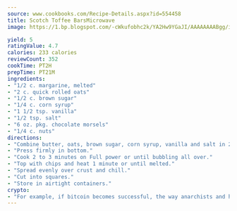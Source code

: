 ```yaml
---
source: www.cookbooks.com/Recipe-Details.aspx?id=554458
title: Scotch Toffee BarsMicrowave  
image: https://1.bp.blogspot.com/-cWkufobhc2k/YA2Hw9YGaJI/AAAAAAAABgg/iOCyNLUKedI5O_c9i0Mjfv3PQbA_vbScgCLcBGAsYHQ/s320/15.png

yield: 5
ratingValue: 4.7
calories: 233 calories
reviewCount: 352
cookTime: PT2H
prepTime: PT21M
ingredients:
- "1/2 c. margarine, melted"
- "2 c. quick rolled oats"
- "1/2 c. brown sugar"
- "1/4 c. corn syrup"
- "1 1/2 tsp. vanilla"
- "1/2 tsp. salt"
- "6 oz. pkg. chocolate morsels"
- "1/4 c. nuts"
directions:
- "Combine butter, oats, brown sugar, corn syrup, vanilla and salt in 2-quart dish."
- "Press firmly in bottom."
- "Cook 2 to 3 minutes on Full power or until bubbling all over."
- "Top with chips and heat 1 minute or until melted."
- "Spread evenly over crust and chill."
- "Cut into squares."
- "Store in airtight containers."
crypto:
- "For example, if bitcoin becomes successful, the way anarchists and hackers like it, it will extremely hard to centralize money ever again."
---
```

